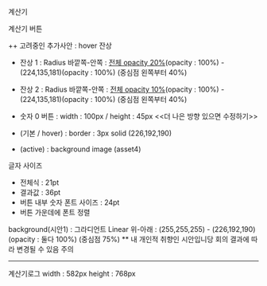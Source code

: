 <!-- *** #6667ab = (102,103,171) / #1f0937 = (31,9,55) / #ffffff = (255,255,255) / #000000 = (0,0,0)
++ #E2C0BE (연한 핑크) = (226,192,190) / #E087B5 (진한 핑크) = (224,135,181) -->

계산기
<!-- - width : 432px
- height : 768px -->
<!-- ** background color : (255,255,255) -->

<!-- 버튼들 감싸는 wrapbox
- width : 320px
- height : 370px -->

계산기 버튼
<!-- - 기본 그라데이션 원들 : width, height: 60px -->
<!-- ** 그라디언트 (기본) Radius 바깥쪽-안쪽 : (255,255,255)(opacity : 0%) - (226,192,190)(opacity : 100%) (중심점 왼쪽부터 60%) -->
<!-- ** 그라디언트 (hover) Radius 바깥쪽-안쪽 : [전체 opacity 45%로 조정] (226,192,190)(opacity : 100%) - (224,135,181)(opacity : 100%) (중심점 왼쪽부터 40%) -->
<!-- ** 그라디언트 (active)
https://developer.mozilla.org/ko/docs/Web/CSS/CSS_Images/Using_CSS_gradients
-> 링크의 stacked radial gradient 참고 -->

<!-- 베이스 : (226,192,190)(opacity : 100%) - (224,135,181)(opacity : 100%) (중심점 왼쪽부터 40%)
이 위에 3색이 더 올려져 있는 형태! -->
<!-- - 상단 : #fff3b4(255,243,180) 노랑 -->
<!-- - 오른쪽 옆 : #E087B5(224,135,181) 진한 핑크 (구현하면 좋겠지만 없어도 무방..)
- 하단 : #6667ab(102,103,171) 베리페리
(메쉬툴로 작업한지라 퍼센트는 기입이 어려움 ㅠ 눈으로 보고 조정해야할듯) -->

<!-- => stacked radial gradient 로 구현이 어려우면 그냥 bcakground image로 넣어도 됩니당 파일 첨부할게용~
(asset2(hover), asset3(active)) -->


  ++ 고려중인 추가사안 : hover 잔상
  - 잔상 1 : Radius 바깥쪽-안쪽 : [전체 opacity 20%](226,192,190)(opacity : 100%) - (224,135,181)(opacity : 100%) (중심점 왼쪽부터 40%)
  - 잔상 2 : Radius 바깥쪽-안쪽 : [전체 opacity 10%](226,192,190)(opacity : 100%) - (224,135,181)(opacity : 100%) (중심점 왼쪽부터 40%)

- 숫자 0 버튼 : width : 100px / height : 45px <<더 나은 방향 있으면 수정하기>>
- (기본 / hover) : border : 3px solid (226,192,190)
- (active) : background image (asset4)

글자 사이즈
- 전체식 : 21pt
- 결과값 : 36pt
- 버튼 내부 숫자 폰트 사이즈 : 24pt
- 버튼 가운데에 폰트 정렬

background(시안1) : 그라디언트 Linear 위-아래 : (255,255,255) - (226,192,190) (opacity : 둘다 100%) (중심점 75%)
** 내 개인적 취향인 시안입니당 회의 결과에 따라 변경될 수 있음 주의 

--------------------------

계산기로그
width : 582px
height : 768px

